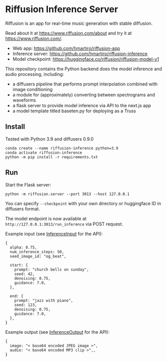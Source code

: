 # Riffusion Inference Server

Riffusion is an app for real-time music generation with stable diffusion.

Read about it at https://www.riffusion.com/about and try it at https://www.riffusion.com/.

* Web app: https://github.com/hmartiro/riffusion-app
* Inference server: https://github.com/hmartiro/riffusion-inference
* Model checkpoint: https://huggingface.co/riffusion/riffusion-model-v1

This repository contains the Python backend does the model inference and audio processing, including:

 * a diffusers pipeline that performs prompt interpolation combined with image conditioning
 * a module for (approximately) converting between spectrograms and waveforms
 * a flask server to provide model inference via API to the next.js app
 * a model template titled baseten.py for deploying as a Truss


## Install
Tested with Python 3.9 and diffusers 0.9.0

```
conda create --name riffusion-inference python=3.9
conda activate riffusion-inference
python -m pip install -r requirements.txt
```

## Run
Start the Flask server:
```
python -m riffusion.server --port 3013 --host 127.0.0.1
```

You can specify `--checkpoint` with your own directory or huggingface ID in diffusers format.

The model endpoint is now available at `http://127.0.0.1:3013/run_inference` via POST request.

Example input (see [InferenceInput](https://github.com/hmartiro/riffusion-inference/blob/main/riffusion/datatypes.py#L28) for the API):
```
{
  alpha: 0.75,
  num_inference_steps: 50,
  seed_image_id: "og_beat",

  start: {
    prompt: "church bells on sunday",
    seed: 42,
    denoising: 0.75,
    guidance: 7.0,
  },

  end: {
    prompt: "jazz with piano",
    seed: 123,
    denoising: 0.75,
    guidance: 7.0,
  },
}
```

Example output (see [InferenceOutput](https://github.com/hmartiro/riffusion-inference/blob/main/riffusion/datatypes.py#L54) for the API):
```
{
  image: "< base64 encoded JPEG image >",
  audio: "< base64 encoded MP3 clip >",,
}
```
